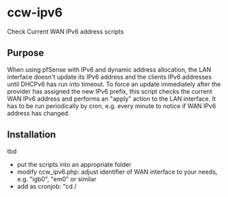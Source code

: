 # ccw-ipv6
Check Current WAN IPv6 address scripts

## Purpose

When using pfSense with IPv6 and dynamic address allocation, the LAN interface doesn't update its IPv6 address and the clients IPv6 addresses until DHCPv6 has run into timeout. To force an update immediately after the provider has assigned the new IPv6 prefix, this script checks the current WAN IPv6 address and performs an "apply" action to the LAN interface. It has to be run periodically by cron, e.g. every minute to notice if WAN IPv6 address has changed. 

## Installation

tbd

* put the scripts into an appropriate folder
* modify ccw_ipv6.php: adjust identifier of WAN interface to your needs, e.g. "igb0", "em0" or similar
* add as cronjob: "cd /<SCRIPT FOLDER>/ && php ccw_ipv6.php" and let it run once per minute
  
  
